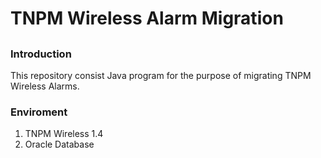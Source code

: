 # TNPM Wireless Alarm Migration

## 

### Introduction

This repository consist Java program for the purpose of migrating TNPM Wireless Alarms.

### Enviroment

1. TNPM Wireless 1.4
2. Oracle Database